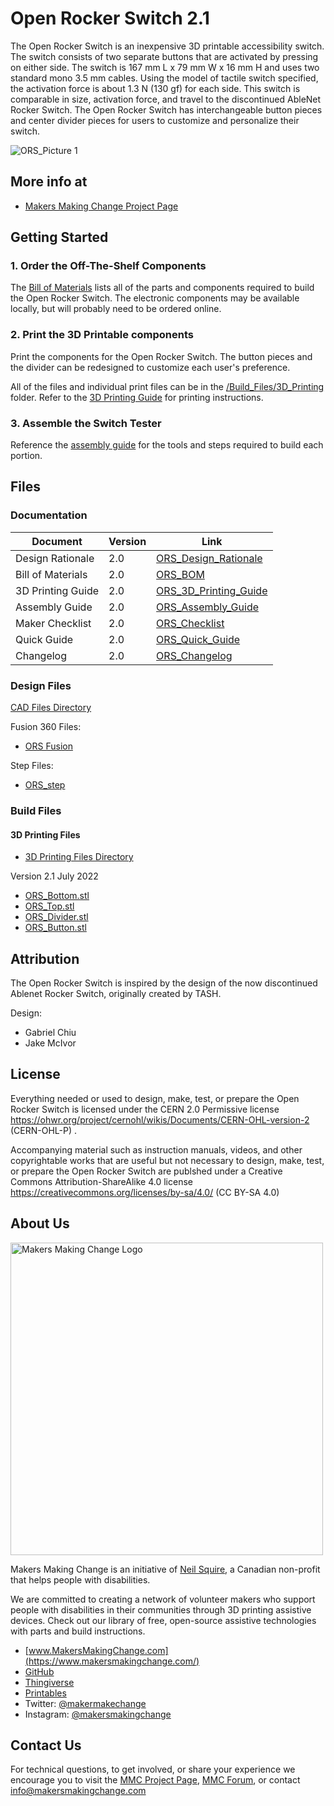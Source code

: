# Open Rocker Switch 2.1

The Open Rocker Switch is an inexpensive 3D printable accessibility switch. The switch consists of two separate buttons that are activated by pressing on either side.   The switch is 167 mm L x 79 mm W x 16 mm H and uses two standard mono 3.5 mm cables. Using the model of tactile switch specified, the activation force is about 1.3 N (130 gf) for each side. This switch is comparable in size, activation force, and travel to the discontinued AbleNet Rocker Switch. The Open Rocker Switch has interchangeable button pieces and center divider pieces
for users to customize and personalize their switch.


![ORS_Picture 1](https://user-images.githubusercontent.com/50347013/173670066-54860165-76bc-47ce-827c-77d9d8baece5.JPG)


## More info at
 - [Makers Making Change Project Page](https://www.makersmakingchange.com/project/open-rocker-switch/)


## Getting Started

### 1. Order the Off-The-Shelf Components

The [Bill of Materials](/Documentation/ORS_BOM_V2.1.xlsx) lists all of the parts and components required to build the Open Rocker Switch. 
The electronic components may be available locally, but will probably need to be ordered online.


### 2. Print the 3D Printable components

Print the components for the Open Rocker Switch. The button pieces and the divider can be redesigned to customize each user's preference.

All of the files and individual print files can be in the [/Build_Files/3D_Printing](/Build_Files/3D_Printing/) folder. Refer to the [3D Printing Guide](/Documentation/ORS_3D_Printing_Guide_V2.1.pdf) for printing instructions.

### 3. Assemble the Switch Tester

Reference the [assembly guide](/Documentation/ORS_Assembly_Manual_V2.1.pdf) for the tools and steps required to build each portion.

## Files

### Documentation
| Document             | Version | 							Link 									                                   |
|----------------------|---------|-----------------------------------------------------------------------|
| Design Rationale     | 2.0     | [ORS_Design_Rationale](/Documentation/ORS_Design_Rationale_V2.1.pdf)  |
| Bill of Materials    | 2.0     | [ORS_BOM](/Documentation/ORS_BOM_V2.1.xlsx)     	                     |
| 3D Printing Guide    | 2.0     | [ORS_3D_Printing_Guide](/Documentation/ORS_3D_Printing_Guide_V2.1.pdf)|
| Assembly Guide       | 2.0     | [ORS_Assembly_Guide](/Documentation/ORS_Assembly_Manual_V2.1.pdf)   	     |
| Maker Checklist      | 2.0     | [ORS_Checklist](/Documentation/ORS_Maker_Checklist_V2.1.pdf)          |
| Quick Guide          | 2.0     | [ORS_Quick_Guide](/Documentation/ORS_Quick_Guide_V2.1.pdf)    	       |
| Changelog            | 2.0     | [ORS_Changelog](/Documentation/ORS_Changelog_V2.1.pdf)     		       |

### Design Files
[CAD Files Directory](/Design_Files)

Fusion 360 Files:
 - [ORS Fusion](/Design_Files/Fusion_Files/)
 
Step Files:
 - [ORS_step](/Design_Files/STEP_Files/)

### Build Files
#### 3D Printing Files
 - [3D Printing Files Directory](/Build_Files/3D_Printing)
 
 Version 2.1 July 2022
 - [ORS_Bottom.stl](/Build_Files/3D_Printing/ORS_Bottom.stl)
 - [ORS_Top.stl](/Build_Files/3D_Printing/ORS_Top.stl)
 - [ORS_Divider.stl](/Build_Files/3D_Printing/ORS_Divider.stl)
 - [ORS_Button.stl](/Build_Files/3D_Printing/ORS_Button_Piece.stl)

## Attribution
The Open Rocker Switch is inspired by the design of the now discontinued Ablenet Rocker Switch, originally created by TASH.

Design:
 - Gabriel Chiu
 - Jake McIvor
  
 
## License

Everything needed or used to design, make, test, or prepare the Open Rocker Switch is licensed under the CERN 2.0 Permissive license <https://ohwr.org/project/cernohl/wikis/Documents/CERN-OHL-version-2> (CERN-OHL-P) .

Accompanying material such as instruction manuals, videos, and other copyrightable works that are useful but not necessary to design, make, test, or prepare the Open Rocker Switch are publshed under a Creative Commons Attribution-ShareAlike 4.0 license <https://creativecommons.org/licenses/by-sa/4.0/> (CC BY-SA 4.0)


## About Us
<img src="https://www.makersmakingchange.com/wp-content/uploads/logo/mmc_logo.svg" width="500" alt="Makers Making Change Logo">

Makers Making Change is an initiative of [Neil Squire](https://www.neilsquire.ca/), a Canadian non-profit that helps people with disabilities.

We are committed to creating a network of volunteer makers who support people with disabilities in their communities through 3D printing assistive devices. Check out our library of free, open-source assistive technologies with parts and build instructions.

 - [www.MakersMakingChange.com](https://www.makersmakingchange.com/)
 - [GitHub](https://github.com/makersmakingchange)
 - [Thingiverse](https://www.thingiverse.com/makersmakingchange/about)
 - [Printables](https://www.printables.com/social/264031-makers-making-change/about)
 - Twitter: [@makermakechange](https://twitter.com/makermakechange)
 - Instagram: [@makersmakingchange](https://www.instagram.com/makersmakingchange)

## Contact Us

For technical questions, to get involved, or share your experience we encourage you to visit the [MMC Project Page]( https://www.makersmakingchange.com/project), [MMC Forum](https://makersmakingchange.com/forum/), or contact info@makersmakingchange.com
